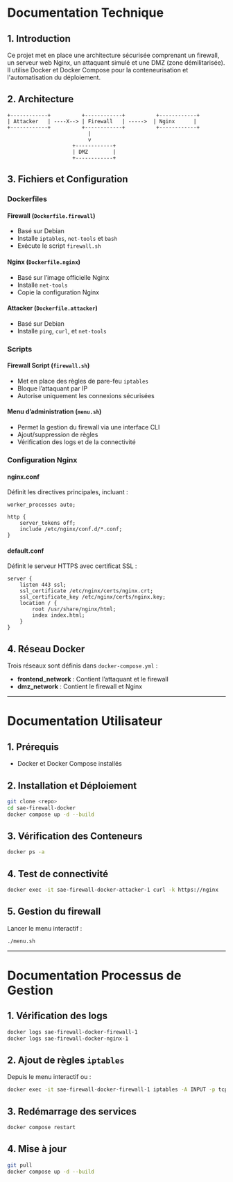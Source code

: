 # Documentation Technique

## 1. Introduction
Ce projet met en place une architecture sécurisée comprenant un firewall, un serveur web Nginx, un attaquant simulé et une DMZ (zone démilitarisée). Il utilise Docker et Docker Compose pour la conteneurisation et l'automatisation du déploiement.

## 2. Architecture
```
+------------+          +------------+          +------------+
| Attacker   | ----X--> | Firewall   | ----->  | Nginx      |
+------------+          +------------+          +------------+
                          |
                          v
                     +------------+
                     | DMZ        |
                     +------------+
```

## 3. Fichiers et Configuration

### **Dockerfiles**

#### **Firewall** (`Dockerfile.firewall`)
- Basé sur Debian
- Installe `iptables`, `net-tools` et `bash`
- Exécute le script `firewall.sh`

#### **Nginx** (`Dockerfile.nginx`)
- Basé sur l’image officielle Nginx
- Installe `net-tools`
- Copie la configuration Nginx

#### **Attacker** (`Dockerfile.attacker`)
- Basé sur Debian
- Installe `ping`, `curl`, et `net-tools`

### **Scripts**

#### **Firewall Script** (`firewall.sh`)
- Met en place des règles de pare-feu `iptables`
- Bloque l’attaquant par IP
- Autorise uniquement les connexions sécurisées

#### **Menu d’administration** (`menu.sh`)
- Permet la gestion du firewall via une interface CLI
- Ajout/suppression de règles
- Vérification des logs et de la connectivité

### **Configuration Nginx**

#### **nginx.conf**
Définit les directives principales, incluant :
```nginx
worker_processes auto;

http {
    server_tokens off;
    include /etc/nginx/conf.d/*.conf;
}
```

#### **default.conf**
Définit le serveur HTTPS avec certificat SSL :
```nginx
server {
    listen 443 ssl;
    ssl_certificate /etc/nginx/certs/nginx.crt;
    ssl_certificate_key /etc/nginx/certs/nginx.key;
    location / {
        root /usr/share/nginx/html;
        index index.html;
    }
}
```

## 4. Réseau Docker
Trois réseaux sont définis dans `docker-compose.yml` :
- **frontend_network** : Contient l’attaquant et le firewall
- **dmz_network** : Contient le firewall et Nginx

---

# Documentation Utilisateur

## 1. Prérequis
- Docker et Docker Compose installés

## 2. Installation et Déploiement
```sh
git clone <repo>
cd sae-firewall-docker
docker compose up -d --build
```

## 3. Vérification des Conteneurs
```sh
docker ps -a
```

## 4. Test de connectivité
```sh
docker exec -it sae-firewall-docker-attacker-1 curl -k https://nginx
```

## 5. Gestion du firewall
Lancer le menu interactif :
```sh
./menu.sh
```

---

# Documentation Processus de Gestion

## 1. Vérification des logs
```sh
docker logs sae-firewall-docker-firewall-1
docker logs sae-firewall-docker-nginx-1
```

## 2. Ajout de règles `iptables`
Depuis le menu interactif ou :
```sh
docker exec -it sae-firewall-docker-firewall-1 iptables -A INPUT -p tcp --dport 8080 -j ACCEPT
```

## 3. Redémarrage des services
```sh
docker compose restart
```

## 4. Mise à jour
```sh
git pull
docker compose up -d --build
```


